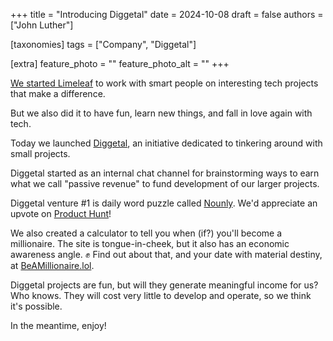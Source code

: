 +++
title = "Introducing Diggetal"
date = 2024-10-08
draft = false
authors = ["John Luther"]

[taxonomies]
tags = ["Company", "Diggetal"]

[extra]
feature_photo = ""
feature_photo_alt = ""
+++

[We started Limeleaf](/blog/our-journey-to-establishing-a-cooperative-company/ "Founding Limeleaf blog post") to work with smart people on interesting tech projects that make a difference.

But we also did it to have fun, learn new things, and fall in love again with tech.

Today we launched [Diggetal](http://diggetal.com/ "Diggetal website"), an initiative dedicated to tinkering around with small projects.

<!-- more -->

Diggetal started as an internal chat channel for brainstorming ways to earn what we call "passive revenue" to fund development of our larger projects. 

Diggetal venture #1 is daily word puzzle called [Nounly](https://nounly.net/ "Nounly website"). We'd appreciate an upvote on [Product Hunt](https://www.producthunt.com/products/nounly#nounly "Nounly on Product Hunt")!

We also created a calculator to tell you when (if?) you'll become a millionaire. The site is tongue-in-cheek, but it also has an economic awareness angle. ✊ Find out about that, and your date with material destiny, at [BeAMillionaire.lol](https://beamillionaire.lol/ "Be a Millionaire website").

Diggetal projects are fun, but will they generate meaningful income for us? Who knows. They will cost very little to develop and operate, so we think it's possible.

In the meantime, enjoy!
